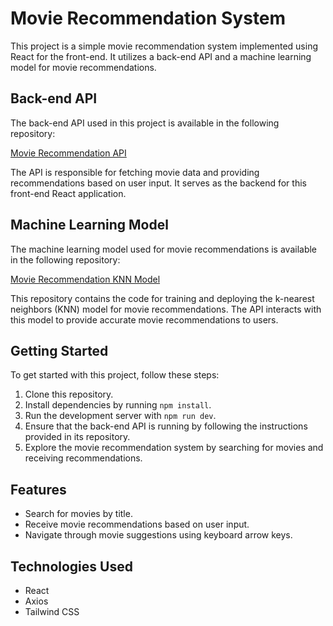 # Movie Recommendation System

This project is a simple movie recommendation system implemented using React for the front-end. It utilizes a back-end API and a machine learning model for movie recommendations.

## Back-end API

The back-end API used in this project is available in the following repository:

[Movie Recommendation API](https://github.com/pingfederate/movie-recommendation-api)

The API is responsible for fetching movie data and providing recommendations based on user input. It serves as the backend for this front-end React application.

## Machine Learning Model

The machine learning model used for movie recommendations is available in the following repository:

[Movie Recommendation KNN Model](https://github.com/SpackiGabriel/movie-recomendation-knn)

This repository contains the code for training and deploying the k-nearest neighbors (KNN) model for movie recommendations. The API interacts with this model to provide accurate movie recommendations to users.

## Getting Started

To get started with this project, follow these steps:

1. Clone this repository.
2. Install dependencies by running `npm install`.
3. Run the development server with `npm run dev`.
4. Ensure that the back-end API is running by following the instructions provided in its repository.
5. Explore the movie recommendation system by searching for movies and receiving recommendations.

## Features

- Search for movies by title.
- Receive movie recommendations based on user input.
- Navigate through movie suggestions using keyboard arrow keys.

## Technologies Used

- React
- Axios
- Tailwind CSS